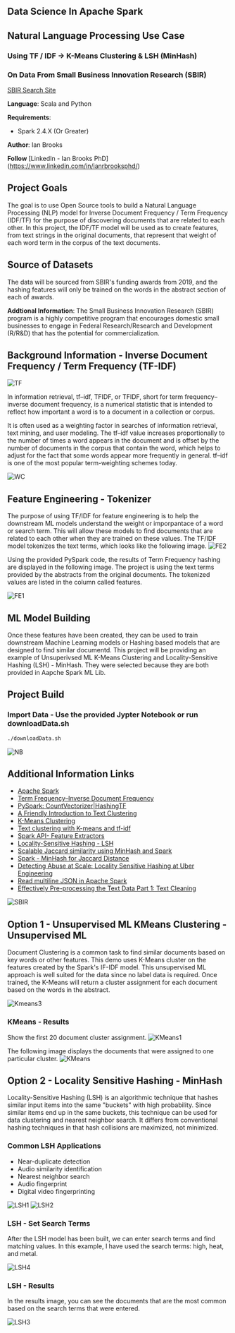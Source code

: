 ## Data Science In Apache Spark
## Natural Language Processing Use Case
### Using TF / IDF -> K-Means Clustering & LSH (MinHash)
### On Data From Small Business Innovation Research (SBIR)

[SBIR Search Site](https://www.sbir.gov/sbirsearch/award/all)

**Language**: Scala and Python

**Requirements**: 
- Spark 2.4.X (Or Greater)

**Author**: Ian Brooks

**Follow** [LinkedIn - Ian Brooks PhD] (https://www.linkedin.com/in/ianrbrooksphd/)

## Project Goals
The goal is to use Open Source tools to build a Natural Language Processing (NLP) model for Inverse Document Frequency / Term Frequency (IDF/TF) for the purpose of discovering documents that are related to each other.  In this project, the IDF/TF model will be used as to create features, from text strings in the original documents, that represent that weight of each word term in the corpus of the text documents.  


## Source of Datasets 

The data will be sourced from SBIR's funding awards from 2019, and the hashing features will only be trained on the words in the abstract section of each of awards.

**Addtional Information**: The Small Business Innovation Research (SBIR) program is a highly competitive program that encourages domestic small businesses to engage in Federal Research/Research and Development (R/R&D) that has the potential for commercialization. 

## Background Information - Inverse Document Frequency / Term Frequency (TF-IDF)
![TF](https://github.com/BrooksIan/SBIR_TFIDF_KMeans/blob/master/TFIDF.jpg "tf")

In information retrieval, tf–idf, TFIDF, or TFIDF, short for term frequency–inverse document frequency, is a numerical statistic that is intended to reflect how important a word is to a document in a collection or corpus.

It is often used as a weighting factor in searches of information retrieval, text mining, and user modeling. The tf–idf value increases proportionally to the number of times a word appears in the document and is offset by the number of documents in the corpus that contain the word, which helps to adjust for the fact that some words appear more frequently in general. tf–idf is one of the most popular term-weighting schemes today.

![WC](word-clouds.png "WC")

## Feature Engineering - Tokenizer
The purpose of using TF/IDF for feature engineering is to help the downstream ML models understand the weight or imporpantace of a word or search term.  This will allow these models to find documents that are related to each other when they are trained on these values.  The TF/IDF model tokenizes the text terms, which looks like the following image. 
![FE2](https://github.com/BrooksIan/SBIR_TFIDF_KMeans/blob/master/tfidf_detail.png "tf2" )

Using the provided PySpark code, the results of Term Frequency hashing are displayed in the following image.  The project is using the text terms provided by the abstracts from the original documents.  The tokenized values are listed in the column called features.  

![FE1](https://github.com/BrooksIan/SBIR_TFIDF_KMeans/blob/master/featureEng.png "Fe2")

## ML Model Building

Once these features have been created, they can be used to train downstream Machine Learning models or Hashing based models that are designed to find similar documentd.  This project will be providing an example of Unsuperivsed ML K-Means Clustering and Locality-Sensitive Hashing (LSH) - MinHash.  They were selected because they are both provided in Aapche Spark ML Lib.

 ## Project Build

 ### Import Data - Use the provided Jypter Notebook or run downloadData.sh

```bash
./downloadData.sh
```

![NB](https://github.com/BrooksIan/SBIR_TFIDF_KMeans/blob/master/notebook.png)



## Additional Information Links
* [Apache Spark](https://spark.apache.org/)
* [Term Frequency–Inverse Document Frequency](https://en.wikipedia.org/wiki/Tf%E2%80%93idf)
* [PySpark: CountVectorizer|HashingTF](https://towardsdatascience.com/countvectorizer-hashingtf-e66f169e2d4e)
* [A Friendly Introduction to Text Clustering](https://towardsdatascience.com/a-friendly-introduction-to-text-clustering-fa996bcefd04)
* [K-Means Clustering](https://en.wikipedia.org/wiki/K-means_clustering)
* [Text clustering with K-means and tf-idf](https://medium.com/@MSalnikov/text-clustering-with-k-means-and-tf-idf-f099bcf95183)
* [Spark API- Feature Extractors](https://spark.apache.org/docs/2.2.3/ml-features.html#countvectorizer)
* [Locality-Sensitive Hashing - LSH](https://en.wikipedia.org/wiki/Locality-sensitive_hashing)
* [Scalable Jaccard similarity using MinHash and Spark](https://towardsdatascience.com/scalable-jaccard-similarity-using-minhash-and-spark-85d00a007c5e)
* [Spark - MinHash for Jaccard Distance](https://george-jen.gitbook.io/data-science-and-apache-spark/minhash-for-jaccard-distance)
* [Detecting Abuse at Scale: Locality Sensitive Hashing at Uber Engineering](https://databricks.com/blog/2017/05/09/detecting-abuse-scale-locality-sensitive-hashing-uber-engineering.html)
* [Read multiline JSON in Apache Spark](https://stackoverflow.com/questions/38545850/read-multiline-json-in-apache-spark)
* [Effectively Pre-processing the Text Data Part 1: Text Cleaning](https://towardsdatascience.com/effectively-pre-processing-the-text-data-part-1-text-cleaning-9ecae119cb3e)


![SBIR](https://s11759.pcdn.co/wp-content/uploads/2018/04/SBIR_logo.jpg "SBIR")









## Option 1 - Unsupervised ML KMeans Clustering - Unsupervised ML
Document Clustering is a common task to find similar documents based on key words or other features.  This demo uses K-Means cluster on the features created by the Spark's IF-IDF model.  This unsupervised ML approach is well suited for the data since no label data is required.  Once trained, the K-Means will return a cluster assignment for each document based on the words in the abstract.

![Kmeans3](kmeansCLusters.jpg "kmeans3")


### KMeans - Results

Show the first 20 document cluster assignment. 
![KMeans1](https://github.com/BrooksIan/SBIR_TFIDF_KMeans/blob/master/ClusterByDocs.png "kmeans1")

The following image displays the documents that were assigned to one particular cluster. 
![KMeans](https://github.com/BrooksIan/SBIR_TFIDF_KMeans/blob/master/clusterResults.png "kmeans")

## Option 2 - Locality Sensitive Hashing - MinHash

Locality-Sensitive Hashing (LSH) is an algorithmic technique that hashes similar input items into the same "buckets" with high probability.  Since similar items end up in the same buckets, this technique can be used for data clustering and nearest neighbor search. It differs from conventional hashing techniques in that hash collisions are maximized, not minimized.

### Common LSH Applications

* Near-duplicate detection
* Audio similarity identification
* Nearest neighbor search
* Audio fingerprint
* Digital video fingerprinting

![LSH1](https://github.com/BrooksIan/SBIR_TFIDF_KMeans/blob/master/MinHashBuckets.png "lsh1")
![LSH2](https://github.com/BrooksIan/SBIR_TFIDF_KMeans/blob/master/benchmark-minhashlsh-algorithm-on-spark-5-638.jpg "lsh2")

### LSH - Set Search Terms

After the LSH model has been built, we can enter search terms and find matching values.  In this example, I have used the search terms: high, heat, and metal. 

![LSH4](https://github.com/BrooksIan/SBIR_TFIDF_KMeans/blob/master/searchTerms.png "lsh4")

### LSH - Results

In the results image, you can see the documents that are the most common based on the search terms that were entered. 

![LSH3](https://github.com/BrooksIan/SBIR_TFIDF_KMeans/blob/master/LSH_Resutls.png "lsh3")





